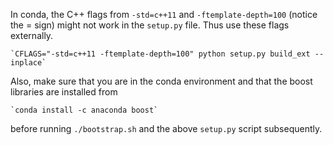 In conda, the C++ flags from `-std=c++11` and `-ftemplate-depth=100` (notice the = sign) might not work in the `setup.py` file.
Thus use these flags externally.

    `CFLAGS="-std=c++11 -ftemplate-depth=100" python setup.py build_ext --inplace`

Also, make sure that you are in the conda environment and that the boost libraries are installed from

    `conda install -c anaconda boost`

before running `./bootstrap.sh` and the above `setup.py` script subsequently.
